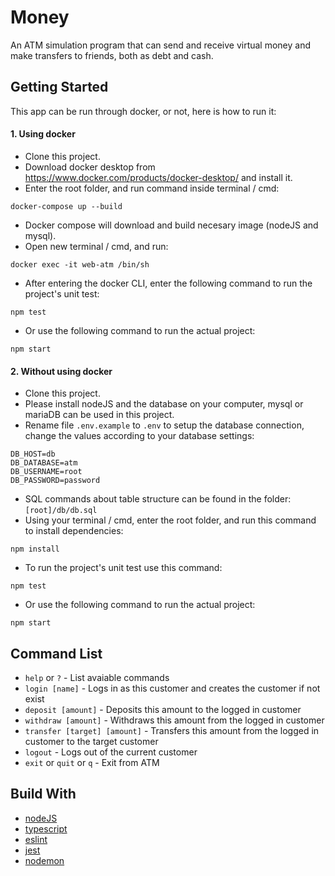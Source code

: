 # Money

An ATM simulation program that can send and receive virtual money and make transfers to friends, both as debt and cash.

## Getting Started

This app can be run through docker, or not, here is how to run it:

#### 1. Using docker

- Clone this project.
- Download docker desktop from https://www.docker.com/products/docker-desktop/ and install it.
- Enter the root folder, and run command inside terminal / cmd:
```
docker-compose up --build
```
- Docker compose will download and build necesary image (nodeJS and mysql).
- Open new terminal / cmd, and run:
```
docker exec -it web-atm /bin/sh
```
- After entering the docker CLI, enter the following command to run the project's unit test:
```
npm test
```
- Or use the following command to run the actual project:
```
npm start
```

#### 2. Without using docker
- Clone this project.
- Please install nodeJS and the database on your computer, mysql or mariaDB can be used in this project.
- Rename file `.env.example` to `.env` to setup the database connection, change the values according to your database settings:
```
DB_HOST=db
DB_DATABASE=atm
DB_USERNAME=root
DB_PASSWORD=password
```
- SQL commands about table structure can be found in the folder: `[root]/db/db.sql`
- Using your terminal / cmd, enter the root folder, and run this command to install dependencies:
```
npm install
```
- To run the project's unit test use this command:
```
npm test
```
- Or use the following command to run the actual project:
```
npm start
```

## Command List
  * `help` or `?` - List avaiable commands
  * `login [name]` - Logs in as this customer and creates the customer if not exist
  * `deposit [amount]` - Deposits this amount to the logged in customer
  * `withdraw [amount]` - Withdraws this amount from the logged in customer
  * `transfer [target] [amount]` - Transfers this amount from the logged in customer to the target customer
  * `logout` - Logs out of the current customer
  * `exit` or `quit` or `q` - Exit from ATM

## Build With
- [nodeJS](https://nodejs.org/en/download/)
- [typescript](https://www.typescriptlang.org/)
- [eslint](https://eslint.org/)
- [jest](https://jestjs.io/)
- [nodemon](https://nodemon.io/)
